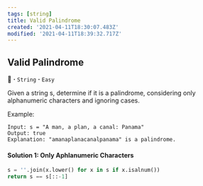 ```yaml
---
tags: [string]
title: Valid Palindrome
created: '2021-04-11T18:30:07.483Z'
modified: '2021-04-11T18:39:32.717Z'
---
```


## Valid Palindrome
:dragon_face: **·** `String` **·** `Easy`

Given a string s, determine if it is a palindrome, considering only alphanumeric characters and ignoring cases.

Example:
```
Input: s = "A man, a plan, a canal: Panama"
Output: true
Explanation: "amanaplanacanalpanama" is a palindrome.
```

#### Solution 1: Only Aphlanumeric Characters
```python
s = ''.join(x.lower() for x in s if x.isalnum())
return s == s[::-1]
```





